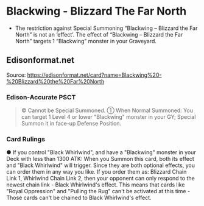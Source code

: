 # Blackwing - Blizzard The Far North

*   The restriction against Special Summoning “Blackwing – Blizzard the Far North” is not an ‘effect’. The effect of “Blackwing – Blizzard the Far North” targets 1 “Blackwing” monster in your Graveyard.

## Edisonformat.net

Source: https://edisonformat.net/card?name=Blackwing%20-%20Blizzard%20the%20Far%20North

### Edison-Accurate PSCT

> © Cannot be Special Summoned.
> ① When Normal Summoned: You can target 1 Level 4 or lower "Blackwing" monster in your GY; Special Summon it in face-up Defense Position.

### Card Rulings

● If you control "Black Whirlwind", and have a "Blackwing" monster in your Deck with less than 1300 ATK:
When you Summon this card, both its effect and "Black Whirlwind" will trigger. Since they are both optional effects, you can order them in any way you like.
If you order them as: Blizzard Chain Link 1, Whirlwind Chain Link 2, then your opponent can only respond to the newest chain link - Black Whirlwind's effect.
This means that cards like "Royal Oppression" and "Pulling the Rug" can't be activated at this time - Those cards can't be chained to Black Whirlwind's effect.
            